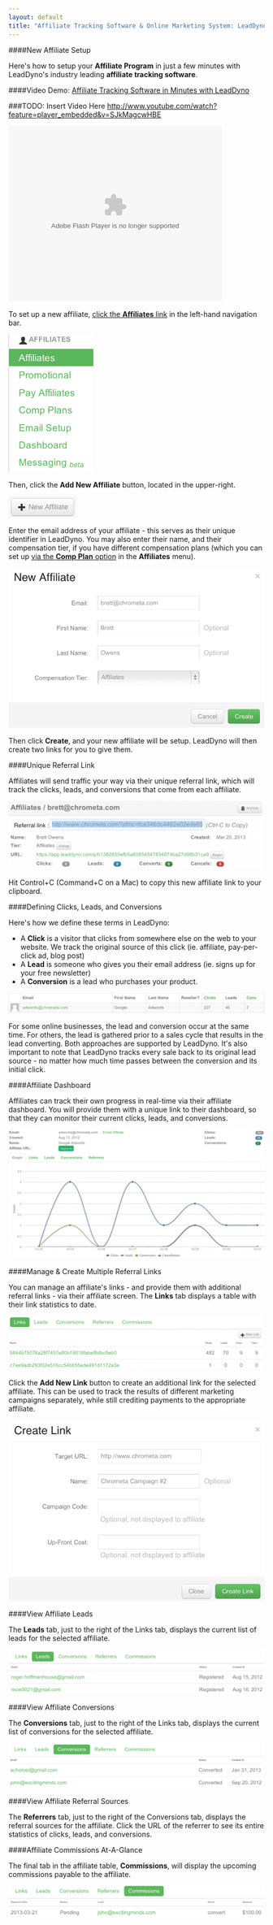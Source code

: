 ```yaml
---
layout: default
title: "Affiliate Tracking Software & Online Marketing System: LeadDyno"
---
```


####New Affiliate Setup

Here's how to setup your **Affiliate Program** in just a few minutes with LeadDyno's industry leading **affiliate tracking software**.

####Video Demo: [Affiliate Tracking Software in Minutes with LeadDyno](http://youtu.be/SJkMagcwHBE)

###TODO: Insert Video Here http://www.youtube.com/watch?feature=player_embedded&v=SJkMagcwHBE

<div>
  <embed width="420" height="345" src='http://www.youtube.com/watch?feature=player_embedded&amp;v=SJkMagcwHBE' type="application/x-shockwave-flash"> 
  </embed>
</div>

To set up a new affiliate, [click the **Affiliates** link](https://app.leaddyno.com/affiliates) in the left-hand navigation bar. 

![affiliate_management_menu](/img/affiliate_management_menu_ug1.png)

Then, click the **Add New Affiliate** button, located in the upper-right. 

![add_new_affiliate_buttom](/img/add_new_affiliate_buttom_ug1.png)

Enter the email address of your affiliate - this serves as their unique identifier in LeadDyno. You may also enter their name, and their compensation tier, if you have different compensation plans (which you can set up [via the **Comp Plan** option](https://app.leaddyno.com/plans) in the **Affiliates** menu).

![new_affiliate_popup](/img/new_affiliate_popup_ug1.png)

Then click **Create**, and your new affiliate will be setup. LeadDyno will then create two links for you to give them.

####Unique Referral Link

Affiliates will send traffic your way via their unique referral link, which will track the clicks, leads, and conversions that come from each affiliate.

![new_affiliate_after_creation](/img/new_affiliate_after_creation_ug1.png)

Hit Control+C (Command+C on a Mac) to copy this new affiliate link to your clipboard.


####Defining Clicks, Leads, and Conversions

Here's how we define these terms in LeadDyno:
* A **Click** is a visitor that clicks from somewhere else on the web to your website. We track the original source of this click (ie. affiliate, pay-per-click ad, blog post)
* A **Lead** is someone who gives you their email address (ie. signs up for your free newsletter)
* A **Conversion** is a lead who purchases your product.

![affiliate_clicks_leads_conv](/img/affiliate_clicks_leads_conv_ug1.jpg)

For some online businesses, the lead and conversion occur at the same time. For others, the lead is gathered prior to a sales cycle that results in the lead converting. Both approaches are supported by LeadDyno. It's also important to note that LeadDyno tracks every sale back to its original lead source - no matter how much time passes between the conversion and its initial click.

####Affiliate Dashboard

Affiliates can track their own progress in real-time via their affiliate dashboard. You will provide them with a unique link to their dashboard, so that they can monitor their current clicks, leads, and conversions.

![ld_affiliate_dashboard](/img/ld_affiliate_dashboard_ug1.jpg)

####Manage & Create Multiple Referral Links

You can manage an affiliate's links - and provide them with additional referral links - via their affiliate screen. The **Links** tab displays a table with their link statistics to date.

![affiliate_links_table](/img/affiliate_links_table_ug1.png)

Click the **Add New Link** button to create an additional link for the selected affiliate. This can be used to track the results of different marketing campaigns separately, while still crediting payments to the appropriate affiliate.

![create_new_link_for_affiliate_popup](/img/create_new_link_for_affiliate_popup_ug1.png)

####View Affiliate Leads

The **Leads** tab, just to the right of the Links tab, displays the current list of leads for the selected affiliate.

![affiliate_leads_table](/img/affiliate_leads_table_ug1.png)

####View Affiliate Conversions

The **Conversions** tab, just to the right of the Links tab, displays the current list of conversions for the selected affiliate.

![affiliate_conversions_table](/img/affiliate_conversions_table_ug1.png)

####View Affiliate Referral Sources

The **Referrers** tab, just to the right of the Conversions tab, displays the referral sources for the affiliate. Click the URL of the referrer to see its entire statistics of clicks, leads, and conversions.

####Affiliate Commissions At-A-Glance

The final tab in the affiliate table, **Commissions**, will display the upcoming commissions payable to the affiliate.

![affiliate_commissions_table](/img/affiliate_commissions_table_ug1.png)